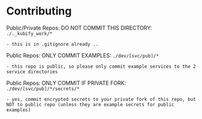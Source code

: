 # Contributing

Public/Private Repos: DO NOT COMMIT THIS DIRECTORY: `./._kubify_work/*`

    - this is in .gitignore already .. 

Public Repos: ONLY COMMIT EXAMPLES: `./dev/[svc/pub]/*`

    - this repo is public, so please only commit example services to the 2 service directories

Public Repos: ONLY COMMIT IF PRIVATE FORK: `./dev/[svc/pub]/*/secrets/*`

    - yes, commit encrypted secrets to your private fork of this repo, but NOT to public repo (unless they are example secrets for public examples)
